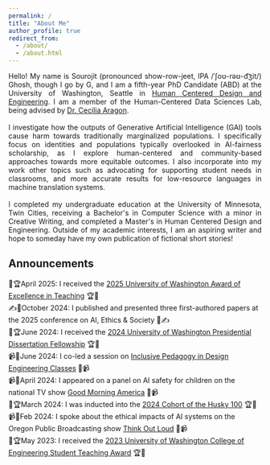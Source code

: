 ```yaml
---
permalink: /
title: "About Me"
author_profile: true
redirect_from: 
  - /about/
  - /about.html
---
```


<div align="justify"> Hello! My name is Sourojit (pronounced show-row-jeet, IPA /ˈʃoʊ-rəʊ-d͡ʒit/) Ghosh, though I go by G, and I am a fifth-year PhD Candidate (ABD) at the University of Washington, Seattle in <a href = "https://www.hcde.washington.edu/">Human Centered Design and Engineering</a>. I am a member of the Human-Centered Data Sciences Lab, being advised by <a href = "https://faculty.washington.edu/aragon/">Dr. Cecilia Aragon</a>. <br><br> 
  I investigate how the outputs of Generative Artificial Intelligence (GAI) tools cause harm towards traditionally marginalized populations. I specifically focus on identities and populations typically overlooked in AI-fairness scholarship, as I explore human-centered and community-based approaches towards more equitable outcomes. I also incorporate into my work other topics such as advocating for supporting student needs in classrooms, and more accurate results for low-resource languages in machine translation systems. <br><br>
  I completed my undergraduate education at the University of Minnesota, Twin Cities, receiving a Bachelor's in Computer Science with a minor in Creative Writing, and completed a Master's in Human Centered Design and Engineering. Outside of my academic interests, I am an aspiring writer and hope to someday have my own publication of fictional short stories! </div>

<h2>Announcements</h2>
🥇🏆April 2025: I received the <a href = "https://www.hcde.washington.edu/news/article/2025-04-14/hcde-phd-candidate-sourojit-ghosh-receives-uw-excellence-teaching-award">2025 University of Washington Award of Excellence in Teaching</a> 🏆🥇<br>
✍️📃October 2024: I published and presented three first-authored papers at the 2025 conference on AI, Ethics & Society 📃✍️<br>
🥇🏆June 2024: I received the <a href = "https://www.hcde.washington.edu/news/article/2024-06-17/phd-candidate-sourojit-ghosh-receives-presidential-dissertation-fellowship">2024 University of Washington Presidential Dissertation Fellowship</a> 🏆🥇<br>
📹🎤June 2024: I co-led a session on <a href = "https://www.hcde.washington.edu/news/article/2024-06-13/recording-inclusive-pedagogy-workshop-sarah-coppola-and-sourojit-ghosh"> Inclusive Pedagogy in Design Engineering Classes</a> 🎤📹<br>
📹🎤April 2024: I appeared on a panel on AI safety for children on the national TV show <a href = "https://youtu.be/_Yk2bRvzfI8?si=5YBsxrNkoTmJh3WC"> Good Morning America</a> 🎤📹<br>
🥇🏆March 2024: I was inducted into the <a href = "https://www.hcde.washington.edu/news/husky100-2024">2024 Cohort of the Husky 100</a> 🏆🥇<br>
📹🎤Feb 2024: I spoke about the ethical impacts of AI systems on the Oregon Public Broadcasting show <a href = "https://www.opb.org/article/2024/02/13/navigating-the-ethical-challenges-of-artificial-intelligence/"> Think Out Loud</a> 🎤📹<br>
🥇🏆May 2023: I received the <a href = "https://www.hcde.washington.edu/news/article/2023-05-23/hcde-students-faculty-and-staff-named-2023-college-engineering-awardees">2023 University of Washington College of Engineering Student Teaching Award</a> 🏆🥇<br>

